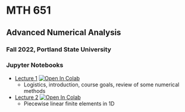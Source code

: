 # MTH 651
## Advanced Numerical Analysis
### Fall 2022, Portland State University

### Jupyter Notebooks

* [Lecture 1](lecture_notebooks/lecture_1.ipynb) [![Open In Colab](https://colab.research.google.com/assets/colab-badge.svg)](https://colab.research.google.com/github/pazner/mth-651/blob/main/lecture_notebooks/lecture_1.ipynb)
   - Logistics, introduction, course goals, review of some numerical methods
* [Lecture 2](lecture_notebooks/lecture_2.ipynb) [![Open In Colab](https://colab.research.google.com/assets/colab-badge.svg)](https://colab.research.google.com/github/pazner/mth-651/blob/main/lecture_notebooks/lecture_2.ipynb)
   - Piecewise linear finite elements in 1D
